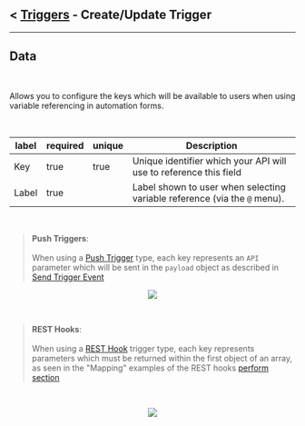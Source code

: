 ## < [Triggers](Triggers.md) -  Create/Update Trigger
---

## Data

<br />

Allows you to configure the keys which will be available to users when using variable referencing in automation forms. <br />

<br />

| label | required | unique | Description                                                               |
| ----- | -------- | ------ | ------------------------------------------------------------------------- |
| Key   | true     | true   | Unique identifier which your API will use to reference this field         |
| Label | true     |        | Label shown to user when selecting variable reference (via the `@` menu). |


<br />

> **Push Triggers**:
> <br/><br />
> When using a [Push Trigger](../triggers/Triggers-Api-Configuration.md#push-trigger) type, each key represents an `API` parameter which will be sent in the `payload` object as described in [Send Trigger Event](../../api/trigger-event.md)
<p align="center">
  <img src="https://user-images.githubusercontent.com/37576329/170776572-0d6e1a0c-fb38-44f3-833e-1f9a6275a827.png">
</p>

<br />

> **REST Hooks**:
> <br/><br />
> When using a [REST Hook](../triggers/Triggers-Api-Configuration.md#push-trigger) trigger type, each key represents parameters which must be returned within the first object of an array, as seen in the "Mapping" examples of the REST hooks [perform section](../triggers/Triggers-Api-Configuration.md#perform)

<br />



<p align="center">
  <img src="https://user-images.githubusercontent.com/37576329/170802501-45cd37a5-223a-4da2-9468-00e2a5c08b40.png">
</p>
